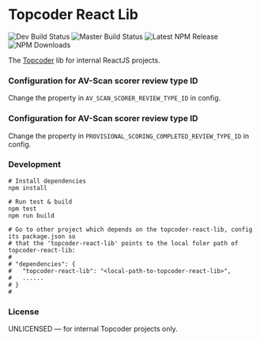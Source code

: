 # Topcoder React Lib
![Dev Build Status](https://img.shields.io/circleci/project/github/topcoder-platform/topcoder-react-lib/develop.svg?label=develop)
![Master Build Status](https://img.shields.io/circleci/project/github/topcoder-platform/topcoder-react-lib/master.svg?label=master)
![Latest NPM Release](https://img.shields.io/npm/v/topcoder-react-lib.svg)
![NPM Downloads](https://img.shields.io/npm/dm/topcoder-react-lib.svg)

The [Topcoder](https://www.topcoder.com) lib for internal ReactJS projects.

### Configuration for AV-Scan scorer review type ID

Change the property in `AV_SCAN_SCORER_REVIEW_TYPE_ID` in config.

### Configuration for AV-Scan scorer review type ID

Change the property in `PROVISIONAL_SCORING_COMPLETED_REVIEW_TYPE_ID` in config.

### Development
```shell
# Install dependencies
npm install

# Run test & build
npm test
npm run build

# Go to other project which depends on the topcoder-react-lib, config its package.json so
# that the 'topcoder-react-lib' points to the local foler path of topcoder-react-lib:
#
# "dependencies": {
#   "topcoder-react-lib": "<local-path-to-topcoder-react-lib>",
#   ......
# }
#
```

### License
UNLICENSED &mdash; for internal Topcoder projects only.
